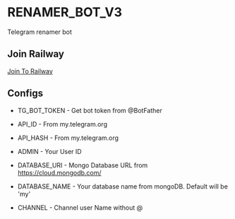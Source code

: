 # RENAMER_BOT_V3
Telegram renamer bot



## Join Railway

<a href="https://railway.app?referralCode=RFr_Ev">Join To Railway</a>

## Configs 

* TG_BOT_TOKEN  - Get bot token from @BotFather

* API_ID        - From my.telegram.org 

* API_HASH      - From my.telegram.org 

* ADMIN         - Your User ID 

* DATABASE_URI  - Mongo Database URL from https://cloud.mongodb.com/

* DATABASE_NAME  - Your database name from mongoDB. Default will be 'my'

* CHANNEL        - Channel user Name without @
